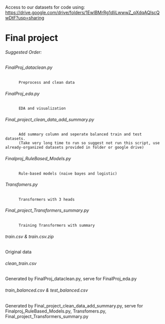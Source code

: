 Access to our datasets for code using: https://drive.google.com/drive/folders/1EwIBMrRg1dliLwwwZ_qXdqAQIscQwDtF?usp=sharing

# Final project

###### Suggested Order:

###### FinalProj_dataclean.py 
          Preprocess and clean data
###### FinalProj_eda.py 
          EDA and visualization
###### Final_project_clean_data_add_summary.py 
          Add summary column and seperate balanced train and test datasets.
          (Take very long time to run so suggest not run this script, use already-organized datasets provided in folder or google drive)
###### Finalproj_RuleBased_Models.py 
          Rule-based models (naive bayes and logistic)
###### Transfomers.py 
          Transformers with 3 heads
###### Final_project_Transformers_summary.py 
          Training Transformers with summary

###### train.csv & train.csv.zip
Original data

###### clean_train.csv
Generated by FinalProj_dataclean.py, serve for FinalProj_eda.py 

###### train_balanced.csv & test_balanced.csv
Generated by Final_project_clean_data_add_summary.py, serve for Finalproj_RuleBased_Models.py, Transfomers.py, Final_project_Transformers_summary.py 
